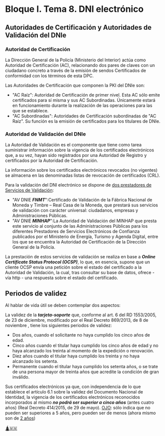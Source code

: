 # Bloque I. Tema 8. DNI electrónico

## Autoridades de Certificación y Autoridades de Validación del DNIe 

### Autoridad de Certificación

La Dirección General de la Policía (Ministerio del Interior) actúa como Autoridad de Certificación (AC), relacionando dos pares de claves con un ciudadano concreto a través de la emisión de sendos Certificados de conformidad con los términos de esta DPC.

Las Autoridades de Certificación que componen la PKI del DNIe son:

- "AC Raíz": Autoridad de Certificación de primer nivel. Esta AC sólo emite certificados para sí misma y sus AC Subordinadas. Únicamente estará en funcionamiento durante la realización de las operaciones para las que se establece.
- "AC Subordinadas": Autoridades de Certificación subordinadas de "AC Raíz". Su función es la emisión de certificados para los titulares de DNIe.
  
### Autoridad de Validación del DNIe

La Autoridad de Validación es el componente que tiene como tarea suministrar información sobre la vigencia de los certificados electrónicos que, a su vez, hayan sido registrados por una Autoridad de Registro y certificados por la Autoridad de Certificación.

La información sobre los certificados electrónicos revocados (no vigentes) se almacena en las denominadas listas de revocación de certificados (CRL).

Para la validación del DNI electrónico se dispone de <ins>dos prestadores de Servicios de Validación</ins>:

- "AV DNIE ***FNMT***":Certificado de Validación de la Fábrica Nacional de Moneda y Timbre – Real Casa de la Moneda, que prestará sus servicios de validación con carácter universal: ciudadanos, empresas y Administraciones Públicas.
- "AV DNIE ***MINHAP***":La Autoridad de Validación del MINHAP que presta este servicio al conjunto de las Administraciones Públicas para los diferentes Prestadores de Servicios Electrónicos de Confianza publicados por el Ministerio de Energía, Turismo y Agenda Digital, entre los que se encuentra la Autoridad de Certificación de la Dirección General de la Policía.

La prestación de estos servicios de validación se realiza en base a ***Online Certificate Status Protocol (OCSP)***, lo que, en esencia, supone que un cliente OCSP envía una petición sobre el estado del certificado a la Autoridad de Validación, la cual, tras consultar su base de datos, ofrece - vía http - una respuesta sobre el estado del certificado.

## Periodos de validez

Al hablar de vida útil se deben contemplar dos aspectos:

La validez de la ***tarjeta-soporte*** que, conforme al art. 6 del RD 1553/2005, de 23 de diciembre, modificado por el Real Decreto 869/2013, de 8 de noviembre , tiene los siguientes periodos de validez:

- Dos años, cuando el solicitante no haya cumplido los cinco años de edad.
- Cinco años cuando el titular haya cumplido los cinco años de edad y no haya alcanzado los treinta al momento de la expedición o renovación.
- Diez años cuando el titular haya cumplido los treinta y no haya alcanzado los setenta.
- Permanente cuando el titular haya cumplido los setenta años, o se trate de una persona mayor de treinta años que acredite la condición de gran inválido.

Sus certificados electrónicos ya que, con independencia de lo que establece el artículo 6.1 sobre la validez del Documento Nacional de Identidad, la vigencia de los certificados electrónicos reconocidos incorporados al mismo ***no podrá ser superior a cinco años*** (antes cuatro años) (Real Decreto 414/2015, de 29 de mayo). <ins>OJO</ins>: sólo indica que no pueden ser superiores a 5 años, pero pueden ser de menos (ahora mismo son de <ins>2 años</ins>)

[🛕🇲🇲](https://www.youtube.com/watch?v=rZy1WKwoHuU&t=7s)
